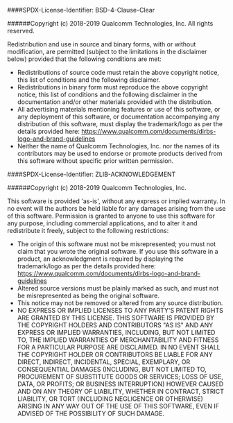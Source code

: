 ####SPDX-License-Identifier: BSD-4-Clause-Clear

######Copyright (c) 2018-2019 Qualcomm Technologies, Inc. All rights reserved.

Redistribution and use in source and binary forms, with or without modification, are permitted (subject to the limitations in the disclaimer below) provided that the following conditions are met:
* Redistributions of source code must retain the above copyright notice, this list of conditions and the following disclaimer.
* Redistributions in binary form must reproduce the above copyright notice, this list of conditions and the following disclaimer in the documentation and/or other materials provided with the distribution.
* All advertising materials mentioning features or use of this software, or any deployment of this software, or documentation accompanying any distribution of this software, must display the trademark/logo as per the details provided here: https://www.qualcomm.com/documents/dirbs-logo-and-brand-guidelines
* Neither the name of Qualcomm Technologies, Inc. nor the names of its contributors may be used to endorse or promote products derived from this software without specific prior written permission.

####SPDX-License-Identifier: ZLIB-ACKNOWLEDGEMENT

######Copyright (c) 2018-2019 Qualcomm Technologies, Inc.

This software is provided 'as-is', without any express or implied warranty. In no event will the authors be held liable for any damages arising from the use of this software.
  Permission is granted to anyone to use this software for any purpose, including commercial applications, and to alter it and redistribute it freely, subject to the following restrictions:
* The origin of this software must not be misrepresented; you must not claim that you wrote the original software. If you use this software in a product, an acknowledgment is required by displaying the trademark/logo as per the details provided here: https://www.qualcomm.com/documents/dirbs-logo-and-brand-guidelines
* Altered source versions must be plainly marked as such, and must not be misrepresented as being the original software.
* This notice may not be removed or altered from any source distribution.
* NO EXPRESS OR IMPLIED LICENSES TO ANY PARTY'S PATENT RIGHTS ARE GRANTED BY THIS LICENSE. THIS SOFTWARE IS PROVIDED BY THE COPYRIGHT HOLDERS AND CONTRIBUTORS "AS IS" AND ANY EXPRESS OR IMPLIED WARRANTIES, INCLUDING, BUT NOT LIMITED TO, THE IMPLIED WARRANTIES OF MERCHANTABILITY AND FITNESS FOR A PARTICULAR PURPOSE ARE DISCLAIMED. IN NO EVENT SHALL THE COPYRIGHT HOLDER OR CONTRIBUTORS BE LIABLE FOR ANY DIRECT, INDIRECT, INCIDENTAL, SPECIAL, EXEMPLARY, OR CONSEQUENTIAL DAMAGES (INCLUDING, BUT NOT LIMITED TO, PROCUREMENT OF SUBSTITUTE GOODS OR SERVICES; LOSS OF USE, DATA, OR PROFITS; OR BUSINESS INTERRUPTION) HOWEVER CAUSED AND ON ANY THEORY OF LIABILITY, WHETHER IN CONTRACT, STRICT LIABILITY, OR TORT (INCLUDING NEGLIGENCE OR OTHERWISE) ARISING IN ANY WAY OUT OF THE USE OF THIS SOFTWARE, EVEN IF ADVISED OF THE POSSIBILITY OF SUCH DAMAGE.
